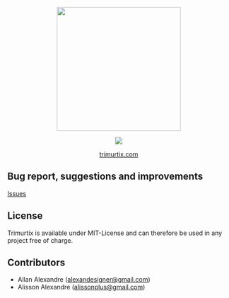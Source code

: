 <p align="center"><img src="https://s24.postimg.org/5m53vx3s5/logo.png" width="280" /></p>
<p align="center"><img src="https://s29.postimg.org/db5174cqv/hindu6_5.gif" /></p>

<p align="center"><a href="http://trimurtix.com">trimurtix.com</a></p>

## Bug report, suggestions and improvements

[Issues](https://github.com/trimurtix/trimurtix/issues)

## License

Trimurtix is available under MIT-License and can therefore be used in any project free of charge.

## Contributors

- Allan Alexandre (alexandesigner@gmail.com)
- Alisson Alexandre (alissonplus@gmail.com)

